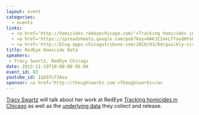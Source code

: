```yaml
---
layout: event
categories: 
  - events
links:
  - <a href='http://homicides.redeyechicago.com/'>Tracking homicides in Chicago</a>
  - <a href='https://spreadsheets.google.com/pub?key=0Ak3IIavLYTovdHYxbDItQ255eWh1NzBiQXp5cmxRdmc&output=html'>Chicago Homicide Data - 2013</a>
  - <a href='http://blog.apps.chicagotribune.com/2010/03/04/quickly-visualize-and-map-a-data-set-using-google-fusion-tables/'>News Apps tutorial on mapping with Fusion Tables</a>
title: RedEye Homicide Data
speakers: 
 - Tracy Swartz, RedEye Chicago
date: 2013-11-19T18:00:00-05:00
event_id: 83
youtube_id: IqS97LF3Axw
sponsor: <a href='http://thoughtworks.com'>Thoughtworks</a>
---
```


<p><a href='https://twitter.com/tracyswartz'>Tracy Swartz</a> will talk about her work at RedEye <a href='http://homicides.redeyechicago.com/'>Tracking homicides in Chicago</a> as well as the <a href='https://spreadsheets.google.com/pub?key=0Ak3IIavLYTovdHYxbDItQ255eWh1NzBiQXp5cmxRdmc&output=html'>underlying data</a> they collect and release.</p>
